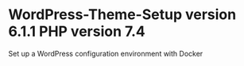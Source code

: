 # WordPress-Theme-Setup version 6.1.1 PHP version 7.4
Set up a WordPress configuration environment with Docker
